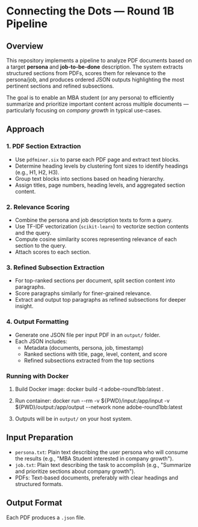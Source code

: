 # Connecting the Dots — Round 1B Pipeline

## Overview

This repository implements a pipeline to analyze PDF documents based on a target **persona** and **job-to-be-done** description. The system extracts structured sections from PDFs, scores them for relevance to the persona/job, and produces ordered JSON outputs highlighting the most pertinent sections and refined subsections.

The goal is to enable an MBA student (or any persona) to efficiently summarize and prioritize important content across multiple documents — particularly focusing on *company growth* in typical use-cases.

## Approach

### 1. PDF Section Extraction

- Use `pdfminer.six` to parse each PDF page and extract text blocks.
- Determine heading levels by clustering font sizes to identify headings (e.g., H1, H2, H3).
- Group text blocks into sections based on heading hierarchy.
- Assign titles, page numbers, heading levels, and aggregated section content.

### 2. Relevance Scoring

- Combine the persona and job description texts to form a query.
- Use TF-IDF vectorization (`scikit-learn`) to vectorize section contents and the query.
- Compute cosine similarity scores representing relevance of each section to the query.
- Attach scores to each section.

### 3. Refined Subsection Extraction

- For top-ranked sections per document, split section content into paragraphs.
- Score paragraphs similarly for finer-grained relevance.
- Extract and output top paragraphs as refined subsections for deeper insight.

### 4. Output Formatting

- Generate one JSON file per input PDF in an `output/` folder.
- Each JSON includes:
  - Metadata (documents, persona, job, timestamp)
  - Ranked sections with title, page, level, content, and score
  - Refined subsections extracted from the top sections

### Running with Docker

1. Build Docker image:
docker build -t adobe-round1bb:latest .

2. Run container:
docker run --rm -v ${PWD}/input:/app/input -v ${PWD}/output:/app/output --network none adobe-round1bb:latest

3. Outputs will be in `output/` on your host system.

## Input Preparation

- `persona.txt`: Plain text describing the user persona who will consume the results (e.g., "MBA Student interested in company growth").
- `job.txt`: Plain text describing the task to accomplish (e.g., "Summarize and prioritize sections about company growth").
- PDFs: Text-based documents, preferably with clear headings and structured formats.

## Output Format

Each PDF produces a `.json` file.


